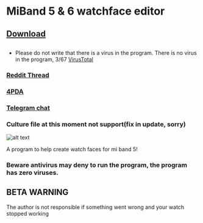 # MiBand 5 & 6 watchface editor

## [Download](https://github.com/Johnson070/MiBand-5-watchface-editor/releases/)
## [](https://johnson070.github.io/MiBand-5-watchface-editor/)

- Please do not write that there is a virus in the program. There is no virus in the program, 3/67 [VirusTotal](https://www.virustotal.com/gui/file/2f3c8d0d678cd4a9f9bc0b4222c838b57595b5ef76795d428a02ff08cec115e1/detection)

### [Reddit Thread](https://www.reddit.com/r/miband/comments/m1xooo/hello_i_created_watchface_gui_editor_for_mi_band_5/?sort=new)

### [4PDA](https://4pda.ru/forum/index.php?showtopic=1019687)

### [Telegram chat](https://t.me/joinchat/v8PydY773eE5NGEy)

### Culture file at this moment not support(fix in update, sorry)

![alt text](https://raw.githubusercontent.com/Johnson070/MiBand-5-watchface-editor/main/Preview.png)

A program to help create watch faces for mi band 5!

### Beware antivirus may deny to run the program, the program has zero viruses.
 
## BETA WARNING

The author is not responsible if something went wrong and your watch stopped working
